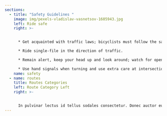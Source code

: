 ```yaml
---
sections:
  - title: "Safety Guidelines "
    image: img/pexels-vladislav-vasnetsov-1605943.jpg
    left: Ride safe
    right: >-
      

      * Get acquainted with traffic laws; bicyclists must follow the same rules as motorists.

      * Ride single-file in the direction of traffic.

      * Remain alert, keep your head up and look around; watch for opening car doors and other hazards.

      * Use hand signals when turning and use extra care at intersections.
    name: safety
  - name: routes
    title: Routes Categories
    left: R﻿oute Category Left
    right: >-
      

      In pulvinar lectus id tellus sodales consectetur. Donec auctor euismod augue, sit amet tristique tellus pharetra rutrum. Proin condimentum, lacus rhoncus feugiat finibus, est augue ultrices nisl, ut pulvinar sapien odio vel arcu. Aenean luctus id enim facilisis tempus. Aenean felis sapien, iaculis eget lacus vel, vestibulum vestibulum nisi. Donec eu efficitur nisi. Donec ornare erat mi, ut blandit nulla viverra in. Maecenas ac iaculis dui. Aliquam scelerisque commodo dui ut rutrum.
---
```

